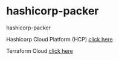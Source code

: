 # hashicorp-packer
hashicorp-packer

Hashicorp Cloud Platform (HCP) [click here](https://www.hashicorp.com/cloud)

Terraform Cloud [click here](https://app.terraform.io/session)
